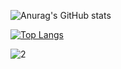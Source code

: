 ![Anurag's GitHub stats](https://github-readme-stats.vercel.app/api?username=zhdandeveloper&show_icons=true&theme=dark)


[![Top Langs](https://github-readme-stats.vercel.app/api/top-langs/?username=zhdandeveloper&layout=compact&theme=dark)](https://github.com/anuraghazra/github-readme-stats)

![2](https://s19.aconvert.com/convert/p3r68-cdx67/o04zk-m01z1.gif)

